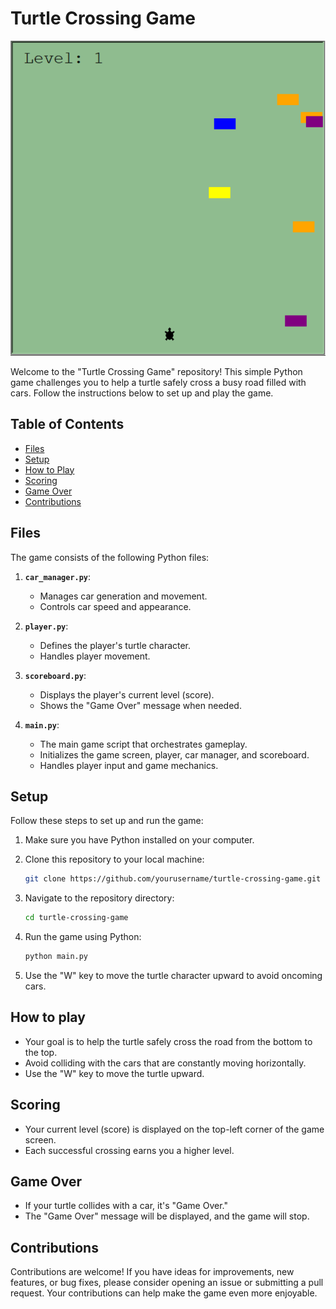 # Turtle Crossing Game

![Turtle Crossing Game](assets/turtle_crossing_game.PNG)

Welcome to the "Turtle Crossing Game" repository! This simple Python game challenges you to help a turtle safely cross a busy road filled with cars. Follow the instructions below to set up and play the game.

## Table of Contents

- [Files](#files)
- [Setup](#setup)
- [How to Play](#how-to-play)
- [Scoring](#scoring)
- [Game Over](#game-over)
- [Contributions](#contributions)

## Files

The game consists of the following Python files:

1. **`car_manager.py`**:
   - Manages car generation and movement.
   - Controls car speed and appearance.

2. **`player.py`**:
   - Defines the player's turtle character.
   - Handles player movement.

3. **`scoreboard.py`**:
   - Displays the player's current level (score).
   - Shows the "Game Over" message when needed.

4. **`main.py`**:
   - The main game script that orchestrates gameplay.
   - Initializes the game screen, player, car manager, and scoreboard.
   - Handles player input and game mechanics.

## Setup

Follow these steps to set up and run the game:

1. Make sure you have Python installed on your computer.

2. Clone this repository to your local machine:

   ```bash
   git clone https://github.com/yourusername/turtle-crossing-game.git
3. Navigate to the repository directory:
    ```bash
    cd turtle-crossing-game
4. Run the game using Python:
    ```bash
    python main.py
5. Use the "W" key to move the turtle character upward to avoid oncoming cars.

## How to play
* Your goal is to help the turtle safely cross the road from the bottom to the top.
* Avoid colliding with the cars that are constantly moving horizontally.
* Use the "W" key to move the turtle upward.

## Scoring
* Your current level (score) is displayed on the top-left corner of the game screen.
* Each successful crossing earns you a higher level.

## Game Over
* If your turtle collides with a car, it's "Game Over."
* The "Game Over" message will be displayed, and the game will stop.

## Contributions
Contributions are welcome! If you have ideas for improvements, new features, or bug fixes, please consider opening an issue or submitting a pull request. Your contributions can help make the game even more enjoyable.